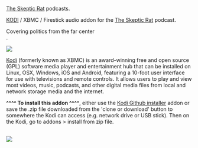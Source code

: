 <a href="https://audioboom.com/channel/the-skepticrat">The Skeptic Rat</a> podcasts.<br>

<a href="kodi.tv">KODI<a> / XBMC / Firestick audio addon for the <a href="https://audioboom.com/channel/the-skepticrat">The Skeptic Rat</a> podcast.<br>

Covering politics from the far center<br>.

<img src="https://images.theabcdn.com/i/24795207.png"><br>

<a href="www.kodi.tv">Kodi</a> (formerly known as XBMC) is an award-winning free and open source (GPL) software media player and entertainment hub that can be installed on Linux, OSX, Windows, iOS and Android, featuring a 10-foot user interface for use with televisions and remote controls. It allows users to play and view most videos, music, podcasts, and other digital media files from local and network storage media and the internet.<br>

<b>^^^^ To install this addon ^^^^</b>, either use the <a href="https://www.tvaddons.co/github-browser-kodi/">Kodi Github installer</a> addon or save the .zip file downloaded from the 'clone or download' button to somewhere the Kodi can access (e.g. network drive or USB stick). Then on the Kodi, go to addons > install from zip file.<br>

<br><a href="http://www.kodi.tv"><img src="https://kodi.tv/sites/default/files/page/field_image/about--devices.jpg">

